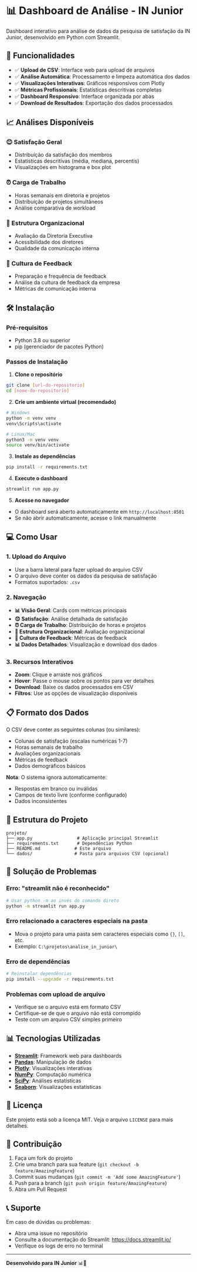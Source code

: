 # 📊 Dashboard de Análise - IN Junior

Dashboard interativo para análise de dados da pesquisa de satisfação da IN Junior, desenvolvido em Python com Streamlit.

## 🚀 Funcionalidades

- ✅ **Upload de CSV**: Interface web para upload de arquivos
- ✅ **Análise Automática**: Processamento e limpeza automática dos dados
- ✅ **Visualizações Interativas**: Gráficos responsivos com Plotly
- ✅ **Métricas Profissionais**: Estatísticas descritivas completas
- ✅ **Dashboard Responsivo**: Interface organizada por abas
- ✅ **Download de Resultados**: Exportação dos dados processados

## 📈 Análises Disponíveis

### 😊 Satisfação Geral
- Distribuição da satisfação dos membros
- Estatísticas descritivas (média, mediana, percentis)
- Visualizações em histograma e box plot

### ⏰ Carga de Trabalho
- Horas semanais em diretoria e projetos
- Distribuição de projetos simultâneos
- Análise comparativa de workload

### 🏢 Estrutura Organizacional
- Avaliação da Diretoria Executiva
- Acessibilidade dos diretores
- Qualidade da comunicação interna

### 💬 Cultura de Feedback
- Preparação e frequência de feedback
- Análise da cultura de feedback da empresa
- Métricas de comunicação interna

## 🛠️ Instalação

### Pré-requisitos
- Python 3.8 ou superior
- pip (gerenciador de pacotes Python)

### Passos de Instalação

1. **Clone o repositório**
```bash
git clone [url-do-repositorio]
cd [nome-do-repositorio]
```

2. **Crie um ambiente virtual (recomendado)**
```bash
# Windows
python -m venv venv
venv\Scripts\activate

# Linux/Mac
python3 -m venv venv
source venv/bin/activate
```

3. **Instale as dependências**
```bash
pip install -r requirements.txt
```

4. **Execute o dashboard**
```bash
streamlit run app.py
```

5. **Acesse no navegador**
- O dashboard será aberto automaticamente em `http://localhost:8501`
- Se não abrir automaticamente, acesse o link manualmente

## 💻 Como Usar

### 1. Upload do Arquivo
- Use a barra lateral para fazer upload do arquivo CSV
- O arquivo deve conter os dados da pesquisa de satisfação
- Formatos suportados: `.csv`

### 2. Navegação
- **📊 Visão Geral**: Cards com métricas principais
- **😊 Satisfação**: Análise detalhada de satisfação
- **⏰ Carga de Trabalho**: Distribuição de horas e projetos
- **🏢 Estrutura Organizacional**: Avaliação organizacional
- **💬 Cultura de Feedback**: Métricas de feedback
- **📊 Dados Detalhados**: Visualização e download dos dados

### 3. Recursos Interativos
- **Zoom**: Clique e arraste nos gráficos
- **Hover**: Passe o mouse sobre os pontos para ver detalhes
- **Download**: Baixe os dados processados em CSV
- **Filtros**: Use as opções de visualização disponíveis

## 📋 Formato dos Dados

O CSV deve conter as seguintes colunas (ou similares):
- Colunas de satisfação (escalas numéricas 1-7)
- Horas semanais de trabalho
- Avaliações organizacionais
- Métricas de feedback
- Dados demográficos básicos

**Nota**: O sistema ignora automaticamente:
- Respostas em branco ou inválidas
- Campos de texto livre (conforme configurado)
- Dados inconsistentes

## 🔧 Estrutura do Projeto

```
projeto/
├── app.py                 # Aplicação principal Streamlit
├── requirements.txt       # Dependências Python
├── README.md             # Este arquivo
└── dados/                # Pasta para arquivos CSV (opcional)
```

## 🐛 Solução de Problemas

### Erro: "streamlit não é reconhecido"
```bash
# Usar python -m ao invés do comando direto
python -m streamlit run app.py
```

### Erro relacionado a caracteres especiais na pasta
- Mova o projeto para uma pasta sem caracteres especiais como `{}`, `[]`, etc.
- Exemplo: `C:\projetos\analise_in_junior\`

### Erro de dependências
```bash
# Reinstalar dependências
pip install --upgrade -r requirements.txt
```

### Problemas com upload de arquivo
- Verifique se o arquivo está em formato CSV
- Certifique-se de que o arquivo não está corrompido
- Teste com um arquivo CSV simples primeiro

## 📊 Tecnologias Utilizadas

- **[Streamlit](https://streamlit.io/)**: Framework web para dashboards
- **[Pandas](https://pandas.pydata.org/)**: Manipulação de dados
- **[Plotly](https://plotly.com/python/)**: Visualizações interativas
- **[NumPy](https://numpy.org/)**: Computação numérica
- **[SciPy](https://scipy.org/)**: Análises estatísticas
- **[Seaborn](https://seaborn.pydata.org/)**: Visualizações estatísticas

## 📝 Licença

Este projeto está sob a licença MIT. Veja o arquivo `LICENSE` para mais detalhes.

## 👥 Contribuição

1. Faça um fork do projeto
2. Crie uma branch para sua feature (`git checkout -b feature/AmazingFeature`)
3. Commit suas mudanças (`git commit -m 'Add some AmazingFeature'`)
4. Push para a branch (`git push origin feature/AmazingFeature`)
5. Abra um Pull Request

## 📞 Suporte

Em caso de dúvidas ou problemas:
- Abra uma issue no repositório
- Consulte a documentação do Streamlit: https://docs.streamlit.io/
- Verifique os logs de erro no terminal

---

**Desenvolvido para IN Junior** 📊💙